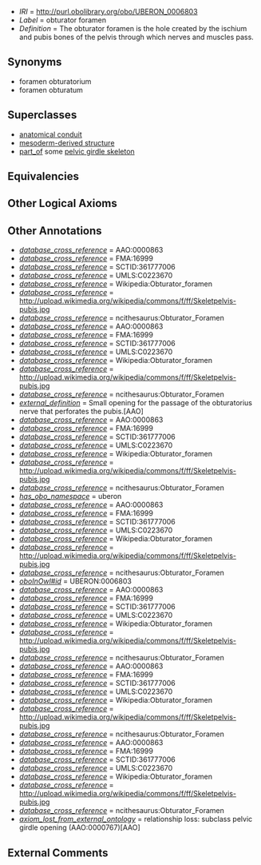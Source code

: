  * *IRI* = http://purl.obolibrary.org/obo/UBERON_0006803
 * *Label* = obturator foramen
 * *Definition* = The obturator foramen is the hole created by the ischium and pubis bones of the pelvis through which nerves and muscles pass.

## Synonyms

 * foramen obturatorium
 * foramen obturatum

## Superclasses

 * [anatomical conduit](../../UBERON/11/UBERON_0004111.md)
 * [mesoderm-derived structure](../../UBERON/20/UBERON_0004120.md)
 * [part_of](../../BFO/50/BFO_0000050.md) some [pelvic girdle skeleton](../../UBERON/32/UBERON_0007832.md)

## Equivalencies


## Other Logical Axioms


## Other Annotations

 * *[database_cross_reference](../../ef/oboInOwl#hasDbXref.md)* = AAO:0000863
 * *[database_cross_reference](../../ef/oboInOwl#hasDbXref.md)* = FMA:16999
 * *[database_cross_reference](../../ef/oboInOwl#hasDbXref.md)* = SCTID:361777006
 * *[database_cross_reference](../../ef/oboInOwl#hasDbXref.md)* = UMLS:C0223670
 * *[database_cross_reference](../../ef/oboInOwl#hasDbXref.md)* = Wikipedia:Obturator_foramen
 * *[database_cross_reference](../../ef/oboInOwl#hasDbXref.md)* = http://upload.wikimedia.org/wikipedia/commons/f/ff/Skeletpelvis-pubis.jpg
 * *[database_cross_reference](../../ef/oboInOwl#hasDbXref.md)* = ncithesaurus:Obturator_Foramen
 * *[database_cross_reference](../../ef/oboInOwl#hasDbXref.md)* = AAO:0000863
 * *[database_cross_reference](../../ef/oboInOwl#hasDbXref.md)* = FMA:16999
 * *[database_cross_reference](../../ef/oboInOwl#hasDbXref.md)* = SCTID:361777006
 * *[database_cross_reference](../../ef/oboInOwl#hasDbXref.md)* = UMLS:C0223670
 * *[database_cross_reference](../../ef/oboInOwl#hasDbXref.md)* = Wikipedia:Obturator_foramen
 * *[database_cross_reference](../../ef/oboInOwl#hasDbXref.md)* = http://upload.wikimedia.org/wikipedia/commons/f/ff/Skeletpelvis-pubis.jpg
 * *[database_cross_reference](../../ef/oboInOwl#hasDbXref.md)* = ncithesaurus:Obturator_Foramen
 * *[external_definition](../../UBPROP/01/UBPROP_0000001.md)* = Small opening for the passage of the obturatorius nerve that perforates the pubis.[AAO]
 * *[database_cross_reference](../../ef/oboInOwl#hasDbXref.md)* = AAO:0000863
 * *[database_cross_reference](../../ef/oboInOwl#hasDbXref.md)* = FMA:16999
 * *[database_cross_reference](../../ef/oboInOwl#hasDbXref.md)* = SCTID:361777006
 * *[database_cross_reference](../../ef/oboInOwl#hasDbXref.md)* = UMLS:C0223670
 * *[database_cross_reference](../../ef/oboInOwl#hasDbXref.md)* = Wikipedia:Obturator_foramen
 * *[database_cross_reference](../../ef/oboInOwl#hasDbXref.md)* = http://upload.wikimedia.org/wikipedia/commons/f/ff/Skeletpelvis-pubis.jpg
 * *[database_cross_reference](../../ef/oboInOwl#hasDbXref.md)* = ncithesaurus:Obturator_Foramen
 * *[has_obo_namespace](../../ce/oboInOwl#hasOBONamespace.md)* = uberon
 * *[database_cross_reference](../../ef/oboInOwl#hasDbXref.md)* = AAO:0000863
 * *[database_cross_reference](../../ef/oboInOwl#hasDbXref.md)* = FMA:16999
 * *[database_cross_reference](../../ef/oboInOwl#hasDbXref.md)* = SCTID:361777006
 * *[database_cross_reference](../../ef/oboInOwl#hasDbXref.md)* = UMLS:C0223670
 * *[database_cross_reference](../../ef/oboInOwl#hasDbXref.md)* = Wikipedia:Obturator_foramen
 * *[database_cross_reference](../../ef/oboInOwl#hasDbXref.md)* = http://upload.wikimedia.org/wikipedia/commons/f/ff/Skeletpelvis-pubis.jpg
 * *[database_cross_reference](../../ef/oboInOwl#hasDbXref.md)* = ncithesaurus:Obturator_Foramen
 * *[oboInOwl#id](../../id/oboInOwl#id.md)* = UBERON:0006803
 * *[database_cross_reference](../../ef/oboInOwl#hasDbXref.md)* = AAO:0000863
 * *[database_cross_reference](../../ef/oboInOwl#hasDbXref.md)* = FMA:16999
 * *[database_cross_reference](../../ef/oboInOwl#hasDbXref.md)* = SCTID:361777006
 * *[database_cross_reference](../../ef/oboInOwl#hasDbXref.md)* = UMLS:C0223670
 * *[database_cross_reference](../../ef/oboInOwl#hasDbXref.md)* = Wikipedia:Obturator_foramen
 * *[database_cross_reference](../../ef/oboInOwl#hasDbXref.md)* = http://upload.wikimedia.org/wikipedia/commons/f/ff/Skeletpelvis-pubis.jpg
 * *[database_cross_reference](../../ef/oboInOwl#hasDbXref.md)* = ncithesaurus:Obturator_Foramen
 * *[database_cross_reference](../../ef/oboInOwl#hasDbXref.md)* = AAO:0000863
 * *[database_cross_reference](../../ef/oboInOwl#hasDbXref.md)* = FMA:16999
 * *[database_cross_reference](../../ef/oboInOwl#hasDbXref.md)* = SCTID:361777006
 * *[database_cross_reference](../../ef/oboInOwl#hasDbXref.md)* = UMLS:C0223670
 * *[database_cross_reference](../../ef/oboInOwl#hasDbXref.md)* = Wikipedia:Obturator_foramen
 * *[database_cross_reference](../../ef/oboInOwl#hasDbXref.md)* = http://upload.wikimedia.org/wikipedia/commons/f/ff/Skeletpelvis-pubis.jpg
 * *[database_cross_reference](../../ef/oboInOwl#hasDbXref.md)* = ncithesaurus:Obturator_Foramen
 * *[database_cross_reference](../../ef/oboInOwl#hasDbXref.md)* = AAO:0000863
 * *[database_cross_reference](../../ef/oboInOwl#hasDbXref.md)* = FMA:16999
 * *[database_cross_reference](../../ef/oboInOwl#hasDbXref.md)* = SCTID:361777006
 * *[database_cross_reference](../../ef/oboInOwl#hasDbXref.md)* = UMLS:C0223670
 * *[database_cross_reference](../../ef/oboInOwl#hasDbXref.md)* = Wikipedia:Obturator_foramen
 * *[database_cross_reference](../../ef/oboInOwl#hasDbXref.md)* = http://upload.wikimedia.org/wikipedia/commons/f/ff/Skeletpelvis-pubis.jpg
 * *[database_cross_reference](../../ef/oboInOwl#hasDbXref.md)* = ncithesaurus:Obturator_Foramen
 * *[axiom_lost_from_external_ontology](../../UBPROP/02/UBPROP_0000002.md)* = relationship loss: subclass pelvic girdle opening (AAO:0000767)[AAO]

## External Comments

